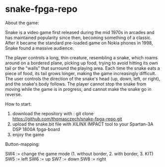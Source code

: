 # snake-fpga-repo


About the game:

Snake is a video game first released during the mid 1970s in arcades and has maintained popularity since then, becoming something of a classic. After it became the standard pre-loaded game on Nokia phones in 1998, Snake found a massive audience.

The player controls a long, thin creature, resembling a snake, which roams around on a bordered plane, picking up food, trying to avoid hitting its own tail or the "walls" that surround the playing area. Each time the snake eats a piece of food, its tail grows longer, making the game increasingly difficult. The user controls the direction of the snake's head (up, down, left, or right), and the snake's body follows. The player cannot stop the snake from moving while the game is in progress, and cannot make the snake go in reverse. 


How to start:

1. download the repository with : git clone https://github.com/thomasczech/snake-fpga-repo.git
2. upload the snake.bit file with XILINX IMPACT tool to your Spartan-3A DSP 1800A fpga-board
3. enjoy the game 

Button-mapping:

SW4 := change the game mode (1. without border, 2. with border, 3. KIT)
SW5 := left
SW6 := up
SW7 := down
SW8 := right
